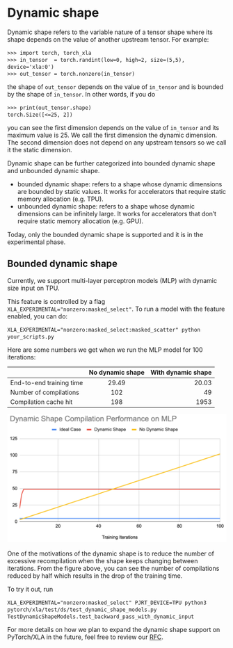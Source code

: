 # Dynamic shape

Dynamic shape refers to the variable nature of a tensor shape where its shape depends on the value of another upstream tensor. For example:
```
>>> import torch, torch_xla
>>> in_tensor  = torch.randint(low=0, high=2, size=(5,5), device='xla:0')
>>> out_tensor = torch.nonzero(in_tensor)
```
the shape of `out_tensor` depends on the value of `in_tensor` and is bounded by the shape of `in_tensor`. In other words, if you do
```
>>> print(out_tensor.shape)
torch.Size([<=25, 2])
```
you can see the first dimension depends on the value of `in_tensor` and its maximum value is 25. We call the first dimension the dynamic dimension. The second dimension does not depend on any upstream tensors so we call it the static dimension.

Dynamic shape can be further categorized into bounded dynamic shape and unbounded dynamic shape.
- bounded dynamic shape: refers to a shape whose dynamic dimensions are bounded by static values. It works for accelerators that require static memory allocation (e.g. TPU).
- unbounded dynamic shape: refers to a shape whose dynamic dimensions can be infinitely large. It works for accelerators that don’t require static memory allocation (e.g. GPU).

Today, only the bounded dynamic shape is supported and it is in the experimental phase.

## Bounded dynamic shape

Currently, we support multi-layer perceptron models (MLP) with dynamic size input on TPU.

This feature is controlled by a flag `XLA_EXPERIMENTAL="nonzero:masked_select"`. To run a model with the feature enabled, you can do:
```
XLA_EXPERIMENTAL="nonzero:masked_select:masked_scatter" python your_scripts.py
```

Here are some numbers we get when we run the MLP model for 100 iterations:

|             | No dynamic shape  | With dynamic shape     |
| :---        |    :----:         |          ---: |
| End-to-end training time | 29.49             | 20.03   |
| Number of compilations   | 102               | 49      |
| Compilation cache hit    | 198               | 1953      |

![Performance comparison (a) without dynamic shape  (b) with dynamic shape](assets/dynamic_shape_mlp_perf.png)

One of the motivations of the dynamic shape is to reduce the number of excessive recompilation when the shape keeps changing between iterations. From the figure above, you can see the number of compilations reduced by half which results in the drop of the training time.

To try it out, run
```
XLA_EXPERIMENTAL="nonzero:masked_select" PJRT_DEVICE=TPU python3 pytorch/xla/test/ds/test_dynamic_shape_models.py TestDynamicShapeModels.test_backward_pass_with_dynamic_input
```
For more details on how we plan to expand the dynamic shape support on PyTorch/XLA in the future, feel free to review our [RFC](https://github.com/pytorch/xla/issues/3884).
